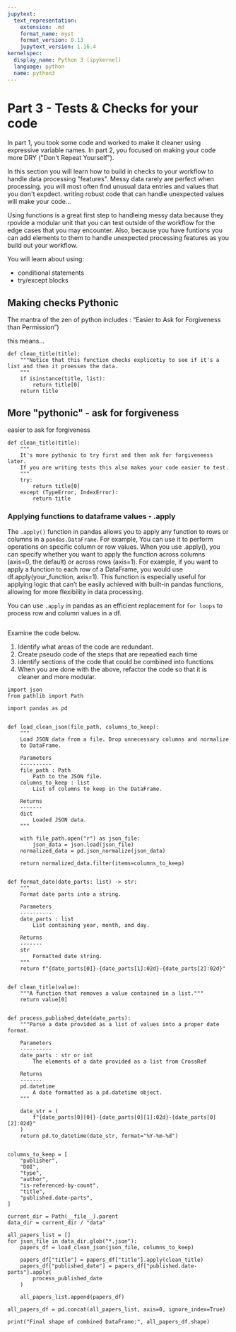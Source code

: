 ```yaml
---
jupytext:
  text_representation:
    extension: .md
    format_name: myst
    format_version: 0.13
    jupytext_version: 1.16.4
kernelspec:
  display_name: Python 3 (ipykernel)
  language: python
  name: python3
---
```


# Part 3 - Tests & Checks for your code

In part 1, you took some code and worked to make it cleaner using expressive variable names. In part 2, you focused on making your code more DRY ("Don't Repeat Yourself"). 

In this section you will learn how to build in checks to your workflow to handle data processing "features". Messy data rarely are perfect when processing. you will most often find unusual data entries and values that you don't expdect. writing robust code that can handle unexpected values will make your code...

Using functions is a great first step to handleing messy data because they rpovide a modular unit that you can test outside of the workflow for the edge cases that you may encounter. Also, because you have funtions you can add elements to them to handle unexpected processing features as you build out your workflow. 

You will learn about using:

* conditional statements
* try/except blocks

## Making checks Pythonic 
The mantra of the zen of python includes :
“Easier to Ask for Forgiveness than Permission”)

this means...

```{code-cell} ipython3
def clean_title(title):
    """Notice that this function checks explicetiy to see if it's a list and then it proesses the data.
    """
    if isinstance(title, list):
        return title[0]
    return title
```

## More "pythonic" - ask for forgiveness 

easier to ask for forgiveness

```{code-cell} ipython3
def clean_title(title):
    """
    It's more pythonic to try first and then ask for forgiveneess later. 
    If you are writing tests this also makes your code easier to test. 
    """
    try:
        return title[0]
    except (TypeError, IndexError):
        return title
```

### Applying functions to dataframe values - .apply 

The `.apply()` function in pandas allows you to apply any function to rows or columns in a `pandas.DataFrame`. For example, You can use it to perform operations on specific column or row values. When you use .apply(), you can specify whether you want to apply the function across columns (axis=0, the default) or across rows (axis=1). For example, if you want to apply a function to each row of a DataFrame, you would use df.apply(your_function, axis=1). This function is especially useful for applying logic that can’t be easily achieved with built-in pandas functions, allowing for more flexibility in data processing.

You can use `.apply` in pandas as an efficient replacement for `for loops` to process row and column values in a df.

```{code-cell} ipython3

```

Examine the code below. 

1. Identify what areas of the code are redundant.
2. Create pseudo code of the steps that are repeatied each time
3. identify sections of the code that could be combined into functions
4. When you are done with the above, refactor the code so that it is cleaner and more modular.

```{code-cell} ipython3
import json
from pathlib import Path

import pandas as pd


def load_clean_json(file_path, columns_to_keep):
    """
    Load JSON data from a file. Drop unnecessary columns and normalize
    to DataFrame.

    Parameters
    ----------
    file_path : Path
        Path to the JSON file.
    columns_to_keep : list
        List of columns to keep in the DataFrame.

    Returns
    -------
    dict
        Loaded JSON data.
    """

    with file_path.open("r") as json_file:
        json_data = json.load(json_file)
    normalized_data = pd.json_normalize(json_data)

    return normalized_data.filter(items=columns_to_keep)


def format_date(date_parts: list) -> str:
    """
    Format date parts into a string.

    Parameters
    ----------
    date_parts : list
        List containing year, month, and day.

    Returns
    -------
    str
        Formatted date string.
    """
    return f"{date_parts[0]}-{date_parts[1]:02d}-{date_parts[2]:02d}"


def clean_title(value):
    """A function that removes a value contained in a list."""
    return value[0]


def process_published_date(date_parts):
    """Parse a date provided as a list of values into a proper date format.

    Parameters
    ----------
    date_parts : str or int
        The elements of a date provided as a list from CrossRef

    Returns
    -------
    pd.datetime
        A date formatted as a pd.datetime object.
    """

    date_str = (
        f"{date_parts[0][0]}-{date_parts[0][1]:02d}-{date_parts[0][2]:02d}"
    )
    return pd.to_datetime(date_str, format="%Y-%m-%d")


columns_to_keep = [
    "publisher",
    "DOI",
    "type",
    "author",
    "is-referenced-by-count",
    "title",
    "published.date-parts",
]

current_dir = Path(__file__).parent
data_dir = current_dir / "data"

all_papers_list = []
for json_file in data_dir.glob("*.json"):
    papers_df = load_clean_json(json_file, columns_to_keep)

    papers_df["title"] = papers_df["title"].apply(clean_title)
    papers_df["published_date"] = papers_df["published.date-parts"].apply(
        process_published_date
    )

    all_papers_list.append(papers_df)

all_papers_df = pd.concat(all_papers_list, axis=0, ignore_index=True)

print("Final shape of combined DataFrame:", all_papers_df.shape)
```
